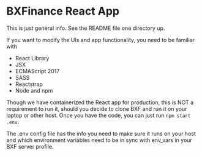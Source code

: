 # BXFinance React App
This is just general info. See the README file one directory up.

If you want to modify the UIs and app functionality, you need to be familiar with
- React Library
- JSX
- ECMAScript 2017
- SASS
- Reactstrap
- Node and npm

Though we have containerized the React app for production, this is NOT a requirement to run it, should you decide to clone BXF and run it on your laptop or other host. Once you have the code, you can just run `npm start .env`.

The .env config file has the info you need to make sure it runs on your host and which environment variables need to be in sync with env_vars in your BXF server profile.